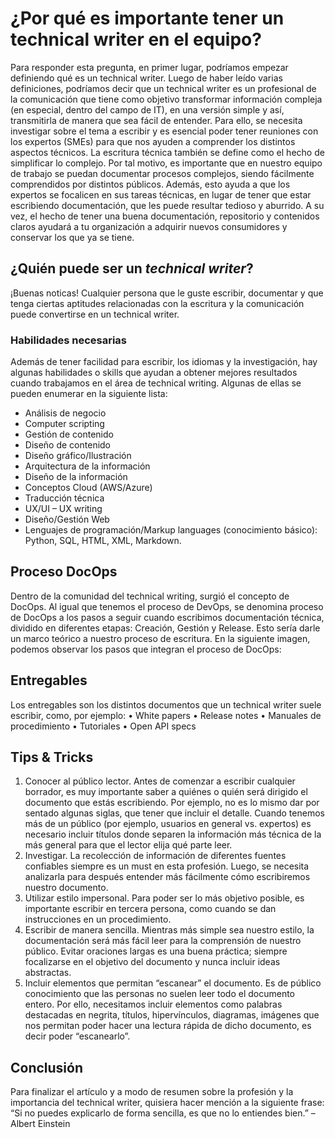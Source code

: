 # **¿Por qué es importante tener un technical writer en el equipo?**

Para responder esta pregunta, en primer lugar, podríamos empezar definiendo qué es un technical writer. Luego de haber leído varias definiciones, podríamos decir que un technical writer es un profesional de la comunicación que tiene como objetivo transformar información compleja (en especial, dentro del campo de IT), en una versión simple y así, transmitirla de manera que sea fácil de entender. Para ello, se necesita investigar sobre el tema a escribir y es esencial poder tener reuniones con los expertos (SMEs) para que nos ayuden a comprender los distintos aspectos técnicos. 
La escritura técnica también se define como el hecho de simplificar lo complejo. Por tal motivo, es importante que en nuestro equipo de trabajo se puedan documentar procesos complejos, siendo fácilmente comprendidos por distintos públicos. Además, esto ayuda a que los expertos se focalicen en sus tareas técnicas, en lugar de tener que estar escribiendo documentación, que les puede resultar tedioso y aburrido.
A su vez, el hecho de tener una buena documentación, repositorio y contenidos claros ayudará a tu organización a adquirir nuevos consumidores y conservar los que ya se tiene. 

## **¿Quién puede ser un _technical writer_?**
¡Buenas noticas! Cualquier persona que le guste escribir, documentar y que tenga ciertas aptitudes relacionadas con la escritura y la comunicación puede convertirse en un technical writer. 

### **Habilidades necesarias**
Además de tener facilidad para escribir, los idiomas y la investigación, hay algunas habilidades o skills que ayudan a obtener mejores resultados cuando trabajamos en el área de technical writing. Algunas de ellas se pueden enumerar en la siguiente lista:

- Análisis de negocio
- Computer scripting
- Gestión de contenido
- Diseño de contenido
- Diseño gráfico/Ilustración
- Arquitectura de la información
- Diseño de la información
- Conceptos Cloud (AWS/Azure)
- Traducción técnica
- UX/UI – UX writing
- Diseño/Gestión Web
- Lenguajes de programación/Markup languages (conocimiento básico): Python, SQL, HTML, XML, Markdown.

## **Proceso DocOps**

Dentro de la comunidad del technical writing, surgió el concepto de DocOps. Al igual que tenemos el proceso de DevOps, se denomina proceso de DocOps a los pasos a seguir cuando escribimos documentación técnica, dividido en diferentes etapas: Creación, Gestión y Release. Esto sería darle un marco teórico a nuestro proceso de escritura.
En la siguiente imagen, podemos observar los pasos que integran el proceso de DocOps:

## **Entregables**

Los entregables son los distintos documentos que un technical writer suele escribir, como, por ejemplo:
•	White papers
•	Release notes
•	Manuales de procedimiento
•	Tutoriales
•	Open API specs

## **Tips & Tricks**

1)	Conocer al público lector. Antes de comenzar a escribir cualquier borrador, es muy importante saber a quiénes o quién será dirigido el documento que estás escribiendo. Por ejemplo, no es lo mismo dar por sentado algunas siglas, que tener que incluir el detalle. Cuando tenemos más de un público (por ejemplo, usuarios en general vs. expertos) es necesario incluir títulos donde separen la información más técnica de la más general para que el lector elija qué parte leer. 
2)	Investigar. La recolección de información de diferentes fuentes confiables siempre es un must en esta profesión. Luego, se necesita analizarla para después entender más fácilmente cómo escribiremos nuestro documento.
3)	Utilizar estilo impersonal. Para poder ser lo más objetivo posible, es importante escribir en tercera persona, como cuando se dan instrucciones en un procedimiento.
4)	Escribir de manera sencilla. Mientras más simple sea nuestro estilo, la documentación será más fácil leer para la comprensión de nuestro público. Evitar oraciones largas es una buena práctica; siempre focalizarse en el objetivo del documento y nunca incluir ideas abstractas.
5)	Incluir elementos que permitan “escanear” el documento. Es de público conocimiento que las personas no suelen leer todo el documento entero. Por ello, necesitamos incluir elementos como palabras destacadas en negrita, títulos, hipervínculos, diagramas, imágenes que nos permitan poder hacer una lectura rápida de dicho documento, es decir poder “escanearlo”.

## **Conclusión**

Para finalizar el artículo y a modo de resumen sobre la profesión y la importancia del technical writer, quisiera hacer mención a la siguiente frase: “Si no puedes explicarlo de forma sencilla, es que no lo entiendes bien.”
    – Albert Einstein

